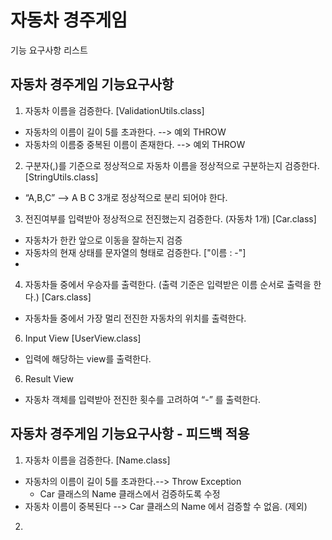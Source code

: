 # 자동차 경주게임

기능 요구사항 리스트

## 자동차 경주게임 기능요구사항

1. 자동차 이름을 검증한다. [ValidationUtils.class]
- 자동차의 이름이 길이 5를 초과한다. --> 예외 THROW
- 자동차의 이름중 중복된 이름이 존재한다. --> 예외 THROW

2. 구분자(,)를 기준으로 정상적으로 자동차 이름을 정상적으로 구분하는지 검증한다. [StringUtils.class]
- “A,B,C” —> A B C 3개로 정상적으로 분리 되어야 한다.

3. 전진여부를 입력받아 정상적으로 전진했는지 검증한다. (자동차 1개) [Car.class]
- 자동차가 한칸 앞으로 이동을 잘하는지 검증
- 자동차의 현재 상태를 문자열의 형태로 검증한다. ["이름 : -"]
- 

4. 자동차들 중에서 우승자를 출력한다. (출력 기준은 입력받은 이름 순서로 출력을 한다.) [Cars.class]
- 자동차들 중에서 가장 멀리 전진한 자동차의 위치를 출력한다. 

6. Input View [UserView.class]
- 입력에 해당하는 view를 출력한다.

6. Result View
- 자동차 객체를 입력받아 전진한 횟수를 고려하여 “-” 를 출력한다.

## 자동차 경주게임 기능요구사항 - 피드백 적용

1. 자동차 이름을 검증한다. [Name.class]
- 자동차의 이름이 길이 5를 초과한다.--> Throw Exception 
  - Car 클래스의 Name 클래스에서 검증하도록 수정
- 자동차 이름이 중복된다 --> Car 클래스의 Name 에서 검증할 수 없음. (제외)

2. 
















